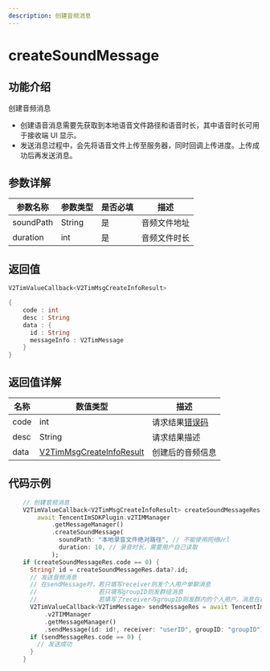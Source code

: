 ```yaml
---
description: 创建音频消息
---
```


# createSoundMessage

## 功能介绍

创建音频消息&#x20;

* 创建语音消息需要先获取到本地语音文件路径和语音时长，其中语音时长可用于接收端 UI 显示。&#x20;
* 发送消息过程中，会先将语音文件上传至服务器，同时回调上传进度。上传成功后再发送消息。

## 参数详解

| 参数名称      | 参数类型   | 是否必填 | 描述     |
| --------- | ------ | ---- | ------ |
| soundPath | String | 是    | 音频文件地址 |
| duration  | int    | 是    | 音频文件时长 |

## 返回值

```dart
V2TimValueCallback<V2TimMsgCreateInfoResult>

{
    code : int
    desc : String
    data : {
      id : String
      messageInfo : V2TimMessage
    }
}
```

## 返回值详解

| 名称   | 数值类型                                                                       | 描述                                                             |
| ---- | -------------------------------------------------------------------------- | -------------------------------------------------------------- |
| code | int                                                                        | 请求结果[错误码](https://cloud.tencent.com/document/product/269/1671) |
| desc | String                                                                     | 请求结果描述                                                         |
| data | [V2TimMsgCreateInfoResult](../guan-jian-lei/message/v2timsdklistener-1.md) | 创建后的音频信息                                                       |

## 代码示例  &#x20;

```dart
    // 创建音频消息
    V2TimValueCallback<V2TimMsgCreateInfoResult> createSoundMessageRes =
        await TencentImSDKPlugin.v2TIMManager
            .getMessageManager()
            .createSoundMessage(
              soundPath: "本地录音文件绝对路径", // 不能使用网络Url
              duration: 10, // 录音时长，需要用户自己读取
            );
    if (createSoundMessageRes.code == 0) {
      String? id = createSoundMessageRes.data?.id;
      // 发送音频消息
      // 在sendMessage时，若只填写receiver则发个人用户单聊消息
      //                 若只填写groupID则发群组消息
      //                 若填写了receiver与groupID则发群内的个人用户，消息在群聊中显示，只有指定receiver能看见
      V2TimValueCallback<V2TimMessage> sendMessageRes = await TencentImSDKPlugin
          .v2TIMManager
          .getMessageManager()
          .sendMessage(id: id!, receiver: "userID", groupID: "groupID");
      if (sendMessageRes.code == 0) {
        // 发送成功
      }
    }
```
